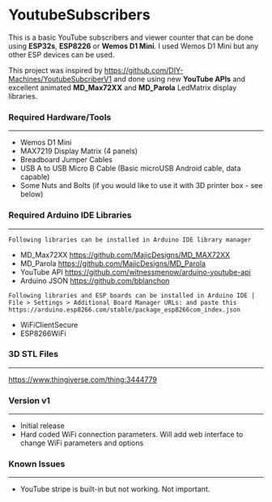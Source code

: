 # YoutubeSubscribers
This is a basic YouTube subscribers and viewer counter that can be done using **ESP32s**, **ESP8226** or **Wemos D1 Mini**. I used Wemos D1 Mini but any other ESP devices can be used.

This project was inspired by https://github.com/DIY-Machines/YoutubeSubcriberV1 and done using new **YouTube APIs** and excellent animated **MD_Max72XX** and **MD_Parola** LedMatrix display libraries.

### Required Hardware/Tools
---
- Wemos D1 Mini
- MAX7219 Display Matrix (4 panels)
- Breadboard Jumper Cables
- USB A to USB Micro B Cable (Basic microUSB Android cable, data capable)
- Some Nuts and Bolts (if you would like to use it with 3D printer box - see below)

### Required Arduino IDE Libraries
---
`Following libraries can be installed in Arduino IDE library manager`
- MD_Max72XX https://github.com/MajicDesigns/MD_MAX72XX
- MD_Parola https://github.com/MajicDesigns/MD_Parola
- YouTube API https://github.com/witnessmenow/arduino-youtube-api
- Arduino JSON https://github.com/bblanchon

`Following libraries and ESP boards can be installed in Arduino IDE | File > Settings > Additional Board Manager URLs:
and paste this https://arduino.esp8266.com/stable/package_esp8266com_index.json`
- WiFiClientSecure
- ESP8266WiFi

### 3D STL Files
---
https://www.thingiverse.com/thing:3444779

### Version v1
----------
- Initial release
- Hard coded WiFi connection parameters. Will add web interface to change WiFi parameters and options

### Known Issues
------
- YouTube stripe is built-in but not working. Not important.
